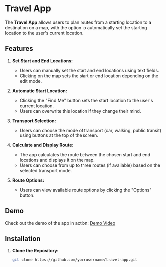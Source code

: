 # Travel App

The **Travel App** allows users to plan routes from a starting location to a destination on a map, with the option to automatically set the starting location to the user's current location.

## Features

1. **Set Start and End Locations:**
   - Users can manually set the start and end locations using text fields.
   - Clicking on the map sets the start or end location depending on the edit mode.

2. **Automatic Start Location:**
   - Clicking the "Find Me" button sets the start location to the user's current location.
   - Users can overwrite this location if they change their mind.

3. **Transport Selection:**
   - Users can choose the mode of transport (car, walking, public transit) using buttons at the top of the screen.

4. **Calculate and Display Route:**
   - The app calculates the route between the chosen start and end locations and displays it on the map.
   - Users can choose from up to three routes (if available) based on the selected transport mode.

5. **Route Options:**
   - Users can view available route options by clicking the "Options" button.

## Demo

Check out the demo of the app in action: [Demo Video](https://github.com/nataliawcislo/bookish-octo-potato/blob/main/demo.mov)

## Installation

1. **Clone the Repository:**

   ```bash
   git clone https://github.com/yourusername/travel-app.git
